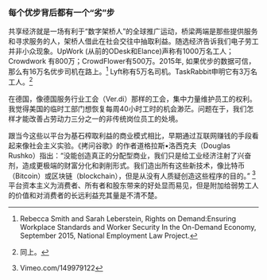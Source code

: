 ### 每个优步背后都有一个“劣”步

共享经济就是一场有利于“数字架桥人”的全球推广运动，桥梁两端是那些提供服务和寻求服务的人，架桥人借此在社会交往中抽取利益。随选经济告诉我们电子劳工并非小众现象。UpWork \(从前的ODesk和Elance\)声称有1000万名工人；Crowdwork 有800万；CrowdFlower有500万。2015年, 如果优步的数据可信，那么有16万名优步司机在路上。[^1] Lyft称有5万名司机。TaskRabbit申明它有3万名工人。[^2]

在德国，像德国服务行业工会（Ver.di）那样的工会，集中力量维护员工的权利。我觉得美国的临时工部门想恢复每周40小时工时的机会渺茫。问题在于，我们怎样才能改善占劳动力三分之一的非传统岗位员工的处境。

跟当今这些以平台为基石榨取利益的商业模式相比，早期通过互联网赚钱的手段看起来像社会主义实验。《拷问谷歌》的作者道格拉斯•洛西克夫（Douglas Rushko）指出：“没能创造真正的分配型商业，我们只是给工业经济注射了兴奋剂，造成更极端的财富分化和剥削形式。我们造出所有这些新技术，像比特币（Bitcoin）或区块链（blockchain），但是从没有人质疑创造这些程序的目的。” [^3] 平台资本主义为消费者、所有者和股东带来的好处显而易见，但是附加给弱势工人的价值和对消费者的长远利益充其量是不清不楚。

[^1]: Rebecca Smith and Sarah Leberstein, Rights on Demand:Ensuring Workplace Standards and Worker Security In the On-Demand Economy, September 2015, National Employment Law Project.

[^2]: 同上。

[^3]: Vimeo.com/149979122

